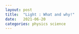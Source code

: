 ```yaml
---
layout: post
title:  "Light : What and why!"
date:   2021-06-20
categories: physics science
---
```




